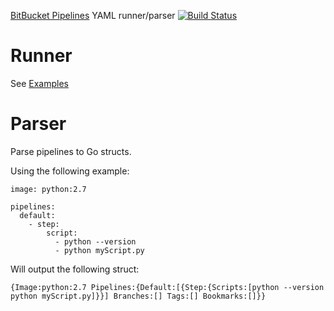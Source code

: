 
[BitBucket Pipelines](https://confluence.atlassian.com/bitbucket/bitbucket-pipelines-792496469.html) YAML runner/parser [![Build Status](https://travis-ci.org/bivas/bitbucket-pipelines.svg?branch=master)](https://travis-ci.org/bivas/bitbucket-pipelines)

# Runner 

See [Examples](examples/README.md)   

# Parser

Parse pipelines to Go structs.

Using the following example:
```
image: python:2.7
 
pipelines:
  default:
    - step:
        script:
          - python --version
          - python myScript.py
```

Will output the following struct:
```
{Image:python:2.7 Pipelines:{Default:[{Step:{Scripts:[python --version python myScript.py]}}] Branches:[] Tags:[] Bookmarks:[]}}
```

